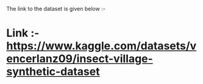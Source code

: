 The link to the dataset is given below :-

# Link :- https://www.kaggle.com/datasets/vencerlanz09/insect-village-synthetic-dataset